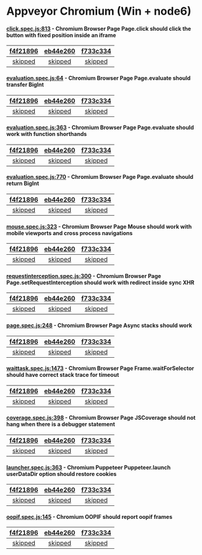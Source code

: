 # Appveyor Chromium (Win + node6)

#### [click.spec.js:813](https://github.com/GoogleChrome/puppeteer/blob/f4f21896d2c573a2e16cd813804bc7aaa3f36b51/\node6\test\click.spec.js#L813) - Chromium Browser Page Page.click should click the button with fixed position inside an iframe

| [f4f21896](https://ci.appveyor.com/project/aslushnikov/puppeteer/branch/master/job/dykutdw0ty2dopst) | [eb44e260](https://ci.appveyor.com/project/aslushnikov/puppeteer/branch/master/job/6b5tk8cdyu49cltx) | [f733c334](https://ci.appveyor.com/project/aslushnikov/puppeteer/branch/master/job/luqwtp1l7a0sbxix) |
| :---: | :---: | :---: |
| [skipped](https://github.com/GoogleChrome/puppeteer/blob/f4f21896d2c573a2e16cd813804bc7aaa3f36b51/\node6\test\click.spec.js#L813) | [skipped](https://github.com/GoogleChrome/puppeteer/blob/eb44e260a97eaf58aaa96e40e448ea1f327a0018/\node6\test\click.spec.js#L813) | [skipped](https://github.com/GoogleChrome/puppeteer/blob/f733c334dc974114a6b68b6734fd79d60a6ebe0e/\node6\test\click.spec.js#L813) |

#### [evaluation.spec.js:64](https://github.com/GoogleChrome/puppeteer/blob/f4f21896d2c573a2e16cd813804bc7aaa3f36b51/\node6\test\evaluation.spec.js#L64) - Chromium Browser Page Page.evaluate should transfer BigInt

| [f4f21896](https://ci.appveyor.com/project/aslushnikov/puppeteer/branch/master/job/dykutdw0ty2dopst) | [eb44e260](https://ci.appveyor.com/project/aslushnikov/puppeteer/branch/master/job/6b5tk8cdyu49cltx) | [f733c334](https://ci.appveyor.com/project/aslushnikov/puppeteer/branch/master/job/luqwtp1l7a0sbxix) |
| :---: | :---: | :---: |
| [skipped](https://github.com/GoogleChrome/puppeteer/blob/f4f21896d2c573a2e16cd813804bc7aaa3f36b51/\node6\test\evaluation.spec.js#L64) | [skipped](https://github.com/GoogleChrome/puppeteer/blob/eb44e260a97eaf58aaa96e40e448ea1f327a0018/\node6\test\evaluation.spec.js#L64) | [skipped](https://github.com/GoogleChrome/puppeteer/blob/f733c334dc974114a6b68b6734fd79d60a6ebe0e/\node6\test\evaluation.spec.js#L64) |

#### [evaluation.spec.js:363](https://github.com/GoogleChrome/puppeteer/blob/f4f21896d2c573a2e16cd813804bc7aaa3f36b51/\node6\test\evaluation.spec.js#L363) - Chromium Browser Page Page.evaluate should work with function shorthands

| [f4f21896](https://ci.appveyor.com/project/aslushnikov/puppeteer/branch/master/job/dykutdw0ty2dopst) | [eb44e260](https://ci.appveyor.com/project/aslushnikov/puppeteer/branch/master/job/6b5tk8cdyu49cltx) | [f733c334](https://ci.appveyor.com/project/aslushnikov/puppeteer/branch/master/job/luqwtp1l7a0sbxix) |
| :---: | :---: | :---: |
| [skipped](https://github.com/GoogleChrome/puppeteer/blob/f4f21896d2c573a2e16cd813804bc7aaa3f36b51/\node6\test\evaluation.spec.js#L363) | [skipped](https://github.com/GoogleChrome/puppeteer/blob/eb44e260a97eaf58aaa96e40e448ea1f327a0018/\node6\test\evaluation.spec.js#L363) | [skipped](https://github.com/GoogleChrome/puppeteer/blob/f733c334dc974114a6b68b6734fd79d60a6ebe0e/\node6\test\evaluation.spec.js#L363) |

#### [evaluation.spec.js:770](https://github.com/GoogleChrome/puppeteer/blob/f4f21896d2c573a2e16cd813804bc7aaa3f36b51/\node6\test\evaluation.spec.js#L770) - Chromium Browser Page Page.evaluate should return BigInt

| [f4f21896](https://ci.appveyor.com/project/aslushnikov/puppeteer/branch/master/job/dykutdw0ty2dopst) | [eb44e260](https://ci.appveyor.com/project/aslushnikov/puppeteer/branch/master/job/6b5tk8cdyu49cltx) | [f733c334](https://ci.appveyor.com/project/aslushnikov/puppeteer/branch/master/job/luqwtp1l7a0sbxix) |
| :---: | :---: | :---: |
| [skipped](https://github.com/GoogleChrome/puppeteer/blob/f4f21896d2c573a2e16cd813804bc7aaa3f36b51/\node6\test\evaluation.spec.js#L770) | [skipped](https://github.com/GoogleChrome/puppeteer/blob/eb44e260a97eaf58aaa96e40e448ea1f327a0018/\node6\test\evaluation.spec.js#L770) | [skipped](https://github.com/GoogleChrome/puppeteer/blob/f733c334dc974114a6b68b6734fd79d60a6ebe0e/\node6\test\evaluation.spec.js#L770) |

#### [mouse.spec.js:323](https://github.com/GoogleChrome/puppeteer/blob/f4f21896d2c573a2e16cd813804bc7aaa3f36b51/\node6\test\mouse.spec.js#L323) - Chromium Browser Page Mouse should work with mobile viewports and cross process navigations

| [f4f21896](https://ci.appveyor.com/project/aslushnikov/puppeteer/branch/master/job/dykutdw0ty2dopst) | [eb44e260](https://ci.appveyor.com/project/aslushnikov/puppeteer/branch/master/job/6b5tk8cdyu49cltx) | [f733c334](https://ci.appveyor.com/project/aslushnikov/puppeteer/branch/master/job/luqwtp1l7a0sbxix) |
| :---: | :---: | :---: |
| [skipped](https://github.com/GoogleChrome/puppeteer/blob/f4f21896d2c573a2e16cd813804bc7aaa3f36b51/\node6\test\mouse.spec.js#L323) | [skipped](https://github.com/GoogleChrome/puppeteer/blob/eb44e260a97eaf58aaa96e40e448ea1f327a0018/\node6\test\mouse.spec.js#L323) | [skipped](https://github.com/GoogleChrome/puppeteer/blob/f733c334dc974114a6b68b6734fd79d60a6ebe0e/\node6\test\mouse.spec.js#L323) |

#### [requestinterception.spec.js:300](https://github.com/GoogleChrome/puppeteer/blob/f4f21896d2c573a2e16cd813804bc7aaa3f36b51/\node6\test\requestinterception.spec.js#L300) - Chromium Browser Page Page.setRequestInterception should work with redirect inside sync XHR

| [f4f21896](https://ci.appveyor.com/project/aslushnikov/puppeteer/branch/master/job/dykutdw0ty2dopst) | [eb44e260](https://ci.appveyor.com/project/aslushnikov/puppeteer/branch/master/job/6b5tk8cdyu49cltx) | [f733c334](https://ci.appveyor.com/project/aslushnikov/puppeteer/branch/master/job/luqwtp1l7a0sbxix) |
| :---: | :---: | :---: |
| [skipped](https://github.com/GoogleChrome/puppeteer/blob/f4f21896d2c573a2e16cd813804bc7aaa3f36b51/\node6\test\requestinterception.spec.js#L300) | [skipped](https://github.com/GoogleChrome/puppeteer/blob/eb44e260a97eaf58aaa96e40e448ea1f327a0018/\node6\test\requestinterception.spec.js#L300) | [skipped](https://github.com/GoogleChrome/puppeteer/blob/f733c334dc974114a6b68b6734fd79d60a6ebe0e/\node6\test\requestinterception.spec.js#L300) |

#### [page.spec.js:248](https://github.com/GoogleChrome/puppeteer/blob/f4f21896d2c573a2e16cd813804bc7aaa3f36b51/\node6\test\page.spec.js#L248) - Chromium Browser Page Async stacks should work

| [f4f21896](https://ci.appveyor.com/project/aslushnikov/puppeteer/branch/master/job/dykutdw0ty2dopst) | [eb44e260](https://ci.appveyor.com/project/aslushnikov/puppeteer/branch/master/job/6b5tk8cdyu49cltx) | [f733c334](https://ci.appveyor.com/project/aslushnikov/puppeteer/branch/master/job/luqwtp1l7a0sbxix) |
| :---: | :---: | :---: |
| [skipped](https://github.com/GoogleChrome/puppeteer/blob/f4f21896d2c573a2e16cd813804bc7aaa3f36b51/\node6\test\page.spec.js#L248) | [skipped](https://github.com/GoogleChrome/puppeteer/blob/eb44e260a97eaf58aaa96e40e448ea1f327a0018/\node6\test\page.spec.js#L248) | [skipped](https://github.com/GoogleChrome/puppeteer/blob/f733c334dc974114a6b68b6734fd79d60a6ebe0e/\node6\test\page.spec.js#L248) |

#### [waittask.spec.js:1473](https://github.com/GoogleChrome/puppeteer/blob/f4f21896d2c573a2e16cd813804bc7aaa3f36b51/\node6\test\waittask.spec.js#L1473) - Chromium Browser Page Frame.waitForSelector should have correct stack trace for timeout

| [f4f21896](https://ci.appveyor.com/project/aslushnikov/puppeteer/branch/master/job/dykutdw0ty2dopst) | [eb44e260](https://ci.appveyor.com/project/aslushnikov/puppeteer/branch/master/job/6b5tk8cdyu49cltx) | [f733c334](https://ci.appveyor.com/project/aslushnikov/puppeteer/branch/master/job/luqwtp1l7a0sbxix) |
| :---: | :---: | :---: |
| [skipped](https://github.com/GoogleChrome/puppeteer/blob/f4f21896d2c573a2e16cd813804bc7aaa3f36b51/\node6\test\waittask.spec.js#L1473) | [skipped](https://github.com/GoogleChrome/puppeteer/blob/eb44e260a97eaf58aaa96e40e448ea1f327a0018/\node6\test\waittask.spec.js#L1473) | [skipped](https://github.com/GoogleChrome/puppeteer/blob/f733c334dc974114a6b68b6734fd79d60a6ebe0e/\node6\test\waittask.spec.js#L1473) |

#### [coverage.spec.js:398](https://github.com/GoogleChrome/puppeteer/blob/f4f21896d2c573a2e16cd813804bc7aaa3f36b51/\node6\test\coverage.spec.js#L398) - Chromium Browser Page JSCoverage should not hang when there is a debugger statement

| [f4f21896](https://ci.appveyor.com/project/aslushnikov/puppeteer/branch/master/job/dykutdw0ty2dopst) | [eb44e260](https://ci.appveyor.com/project/aslushnikov/puppeteer/branch/master/job/6b5tk8cdyu49cltx) | [f733c334](https://ci.appveyor.com/project/aslushnikov/puppeteer/branch/master/job/luqwtp1l7a0sbxix) |
| :---: | :---: | :---: |
| [skipped](https://github.com/GoogleChrome/puppeteer/blob/f4f21896d2c573a2e16cd813804bc7aaa3f36b51/\node6\test\coverage.spec.js#L398) | [skipped](https://github.com/GoogleChrome/puppeteer/blob/eb44e260a97eaf58aaa96e40e448ea1f327a0018/\node6\test\coverage.spec.js#L398) | [skipped](https://github.com/GoogleChrome/puppeteer/blob/f733c334dc974114a6b68b6734fd79d60a6ebe0e/\node6\test\coverage.spec.js#L398) |

#### [launcher.spec.js:363](https://github.com/GoogleChrome/puppeteer/blob/f4f21896d2c573a2e16cd813804bc7aaa3f36b51/\node6\test\launcher.spec.js#L363) - Chromium Puppeteer Puppeteer.launch userDataDir option should restore cookies

| [f4f21896](https://ci.appveyor.com/project/aslushnikov/puppeteer/branch/master/job/dykutdw0ty2dopst) | [eb44e260](https://ci.appveyor.com/project/aslushnikov/puppeteer/branch/master/job/6b5tk8cdyu49cltx) | [f733c334](https://ci.appveyor.com/project/aslushnikov/puppeteer/branch/master/job/luqwtp1l7a0sbxix) |
| :---: | :---: | :---: |
| [skipped](https://github.com/GoogleChrome/puppeteer/blob/f4f21896d2c573a2e16cd813804bc7aaa3f36b51/\node6\test\launcher.spec.js#L363) | [skipped](https://github.com/GoogleChrome/puppeteer/blob/eb44e260a97eaf58aaa96e40e448ea1f327a0018/\node6\test\launcher.spec.js#L363) | [skipped](https://github.com/GoogleChrome/puppeteer/blob/f733c334dc974114a6b68b6734fd79d60a6ebe0e/\node6\test\launcher.spec.js#L363) |

#### [oopif.spec.js:145](https://github.com/GoogleChrome/puppeteer/blob/f4f21896d2c573a2e16cd813804bc7aaa3f36b51/\node6\test\oopif.spec.js#L145) - Chromium OOPIF should report oopif frames

| [f4f21896](https://ci.appveyor.com/project/aslushnikov/puppeteer/branch/master/job/dykutdw0ty2dopst) | [eb44e260](https://ci.appveyor.com/project/aslushnikov/puppeteer/branch/master/job/6b5tk8cdyu49cltx) | [f733c334](https://ci.appveyor.com/project/aslushnikov/puppeteer/branch/master/job/luqwtp1l7a0sbxix) |
| :---: | :---: | :---: |
| [skipped](https://github.com/GoogleChrome/puppeteer/blob/f4f21896d2c573a2e16cd813804bc7aaa3f36b51/\node6\test\oopif.spec.js#L145) | [skipped](https://github.com/GoogleChrome/puppeteer/blob/eb44e260a97eaf58aaa96e40e448ea1f327a0018/\node6\test\oopif.spec.js#L145) | [skipped](https://github.com/GoogleChrome/puppeteer/blob/f733c334dc974114a6b68b6734fd79d60a6ebe0e/\node6\test\oopif.spec.js#L145) |
